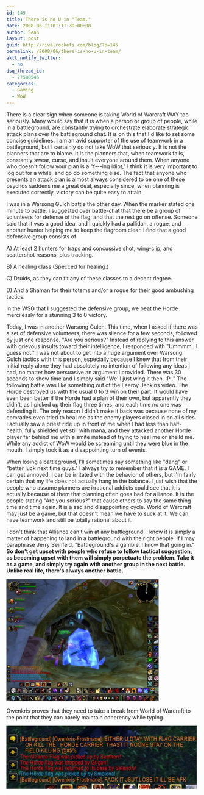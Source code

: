 ```yaml
---
id: 145
title: There is no U in "Team."
date: 2008-06-11T01:11:39+00:00
author: Sean
layout: post
guid: http://rivalrockets.com/blog/?p=145
permalink: /2008/06/there-is-no-u-in-team/
aktt_notify_twitter:
  - no
dsq_thread_id:
  - 77580545
categories:
  - Gaming
  - WoW
---
```

There is a clear sign when someone is taking World of Warcraft WAY too seriously. Many would say that it is when a person or group of people, while in a battleground, are constantly trying to orchestrate elaborate strategic attack plans over the battleground chat. It is on this that I'd like to set some concise guidelines. I am an avid supporter of the use of teamwork in a battleground, but I certainly do not take WoW that seriously. It is not the planners that are to blame. It is the planners that, when teamwork fails, constantly swear, curse, and insult everyone around them. When anyone who doesn't follow your plan is a "f---ing idiot," I think it is very important to log out for a while, and go do something else. The fact that anyone who presents an attack plan is almost always considered to be one of these psychos saddens me a great deal, especially since, when planning is executed correctly, victory can be quite easy to attain.

I was in a Warsong Gulch battle the other day. When the marker stated one minute to battle, I suggested over battle-chat that there be a group of volunteers for defense of the flag, and that the rest go on offense. Someone said that it was a good idea, and I quickly had a pallidan, a rogue, and another hunter helping me to keep the flagroom clear. I find that a good defensive group consists of

A) At least 2 hunters for traps and concussive shot, wing-clip, and scattershot reasons, plus tracking.

B) A healing class (Specced for healing.)

C) Druids, as they can fit any of these classes to a decent degree.

D) And a Shaman for their totems and/or a rogue for their good ambushing tactics.

In the WSG that I suggested the defensive group, we beat the Horde mercilessly for a stunning 3 to 0 victory.

Today, I was in another Warsong Gulch. This time, when I asked if there was a set of defensive volunteers, there was silence for a few seconds, followed by just one response. "Are you serious?" Instead of replying to this answer with grievous insults toward their intelligence, I responded with "Ummmm...I guess not." I was not about to get into a huge argument over Warsong Gulch tactics with this person, especially because I knew that from their initial reply alone they had absolutely no intention of following any ideas I had, no matter how persuasive an argument I provided. There was 30 seconds to show time and I simply said "We'll just wing it then. :P ." The following battle was like something out of the Leeroy Jenkins video. The Horde destroyed us with the usual 0 to 3 win on their part. It would have even been better if the Horde had a plan of their own, but apparently they didn't, as I picked up their flag three times, and each time no one was defending it. The only reason I didn't make it back was because none of my comrades even tried to heal me as the enemy players closed in on all sides. I actually saw a priest ride up in front of me when I had less than half-health, fully shielded yet still with mana, and they attacked another Horde player far behind me with a smite instead of trying to heal me or sheild me. While any addict of WoW would be screaming until they were blue in the mouth, I simply took it as a disappointing turn of events.

When losing a battleground, I'll sometimes say something like "dang" or "better luck next time guys." I always try to remember that it is a GAME. I can get annoyed, I can be irritated with the behavior of others, but I'm fairly certain that my life does not actually hang in the balance. I just wish that the people who assume planners are irrational addicts could see that it is actually because of them that planning often goes bad for alliance. It is the people stating "Are you serious?" that cause others to say the same thing time and time again. It is a sad and disappointing cycle. World of Warcraft may just be a game, but that doesn't mean we have to suck at it. We can have teamwork and still be totally rational about it.

I don't think that Alliance can't win at any battleground. I know it is simply a matter of happening to land in a battleground with the right people. If I may paraphrase Jerry Seinfeld, "Battleground's a gamble. I know that going in." **So don't get upset with people who refuse to follow tactical suggestion, as becoming upset with them will simply perpetuate the problem. Take it as a game, and simply try again with another group in the next battle. Unlike real life, there's always another battle.**

[<img class="aligncenter size-medium wp-image-146" title="I got frozen in mid bow-firing.  I thought it so interesting that I took a screenshot.  I thank the hunter that placed it. :P" src="/content/2008/06/wowscrnshot_060708_214223-400x320.jpg" alt="I got frozen in mid bow-firing.  I thought it so interesting that I took a screenshot.  I thank the hunter that placed it. :P" width="400" height="320" />](/content/2008/06/wowscrnshot_060708_214223.jpg)

Owenkris proves that they need to take a break from World of Warcraft to the point that they can barely maintain coherency while typing.

[<img class="aligncenter size-full wp-image-149" title="Are you sure you want to dtay with fack?  Or is it jsut a word I haven\'t heard of?" src="/content/2008/06/another-example.jpg" alt="" width="500" height="165" />](/content/2008/06/another-example.jpg)